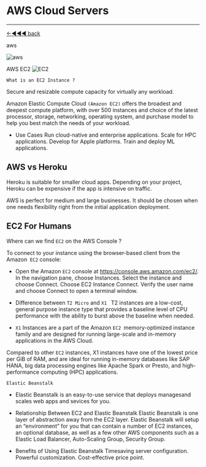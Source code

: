 # AWS Cloud Servers 
-----------------
[←◄◀◀ back](./README.md)

aws

![aws](https://th.bing.com/th/id/OIP.iIjYqsYBPoVZwUpZKjZ3zAHaCt?w=336&h=128&c=7&r=0&o=5&pid=1.7)

AWS EC2
![EC2](https://th.bing.com/th/id/R.f77324e877df5421f9b737b92093113e?rik=Sd%2bXKUwA2oOkRg&pid=ImgRaw&r=0)

`What is an EC2 Instance ?` 

Secure and resizable compute capacity for virtually any workload.

Amazon Elastic Compute Cloud `(Amazon EC2)` offers the broadest and deepest compute platform, with over 500 instances and choice of the latest processor, storage, networking, operating system, and purchase model to help you best match the needs of your workload.

- Use Cases 
Run cloud-native and enterprise applications. Scale for HPC applications. Develop for Apple platforms. Train and deploy ML applications.

## AWS vs Heroku 
Heroku is suitable for smaller cloud apps. Depending on your project, Heroku can be expensive if the app is intensive on traffic.

AWS is perfect for medium and large businesses. It should be chosen when one needs flexibility right from the initial application deployment.

## EC2 For Humans

Where can we find `EC2` on the AWS Console ?

To connect to your instance using the browser-based client from the Amazon` EC2` console:

- Open the Amazon `EC2` console at https://console.aws.amazon.com/ec2/. In the navigation pane, choose Instances. Select the instance and choose Connect. Choose EC2 Instance Connect. Verify the user name and choose Connect to open a terminal window.

- Difference between `T2 Micro` and `X1 `
T2 instances are a low-cost, general purpose instance type that provides a baseline level of CPU performance with the ability to burst above the baseline when needed.

- `X1` Instances are a part of the Amazon `EC2 `memory-optimized instance family and are designed for running large-scale and in-memory applications in the AWS Cloud.

Compared to other `EC2` instances, X1 instances have one of the lowest price per GiB of RAM, and are ideal for running in-memory databases like SAP HANA, big data processing engines like Apache Spark or Presto, and high-performance computing (HPC) applications.



`Elastic Beanstalk` 

- Elastic Beanstalk is an easy-to-use service that deploys managesand scales web apps and sevices for you.

- Relationship Between EC2 and Elastic Beanstalk 
Elastic Beanstalk is one layer of abstraction away from the EC2 layer. Elastic Beanstalk will setup an “environment” for you that can contain a number of EC2 instances, an optional database, as well as a few other AWS components such as a Elastic Load Balancer, Auto-Scaling Group, Security Group.

- Benefits of Using Elastic Beanstalk 
Timesaving server configuration.
Powerful customization.
Cost-effective price point.

